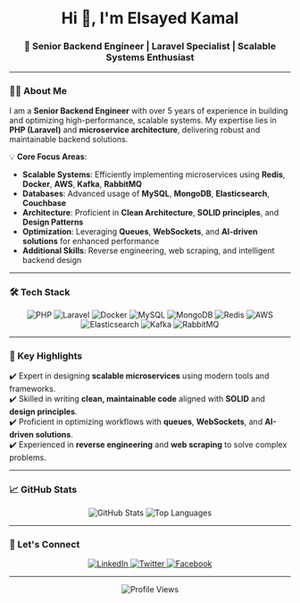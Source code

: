 <h1 align="center">Hi 👋, I'm Elsayed Kamal</h1>
<h3 align="center">🚀 Senior Backend Engineer | Laravel Specialist | Scalable Systems Enthusiast</h3>

---

### 👨‍💻 About Me  
I am a **Senior Backend Engineer** with over 5 years of experience in building and optimizing high-performance, scalable systems. My expertise lies in **PHP (Laravel)** and **microservice architecture**, delivering robust and maintainable backend solutions.

💡 **Core Focus Areas**:  
- **Scalable Systems**: Efficiently implementing microservices using **Redis**, **Docker**, **AWS**, **Kafka**, **RabbitMQ**  
- **Databases**: Advanced usage of **MySQL**, **MongoDB**, **Elasticsearch**, **Couchbase**  
- **Architecture**: Proficient in **Clean Architecture**, **SOLID principles**, and **Design Patterns**  
- **Optimization**: Leveraging **Queues**, **WebSockets**, and **AI-driven solutions** for enhanced performance  
- **Additional Skills**: Reverse engineering, web scraping, and intelligent backend design  

---

### 🛠️ Tech Stack  
<p align="center">
  <img src="https://img.shields.io/badge/PHP-%23777BB4.svg?style=for-the-badge&logo=php&logoColor=white" alt="PHP" />
  <img src="https://img.shields.io/badge/Laravel-%23FF2D20.svg?style=for-the-badge&logo=laravel&logoColor=white" alt="Laravel" />
  <img src="https://img.shields.io/badge/Docker-%232496ED.svg?style=for-the-badge&logo=docker&logoColor=white" alt="Docker" />
  <img src="https://img.shields.io/badge/MySQL-%234479A1.svg?style=for-the-badge&logo=mysql&logoColor=white" alt="MySQL" />
  <img src="https://img.shields.io/badge/MongoDB-%2347A248.svg?style=for-the-badge&logo=mongodb&logoColor=white" alt="MongoDB" />
  <img src="https://img.shields.io/badge/Redis-%23DC382D.svg?style=for-the-badge&logo=redis&logoColor=white" alt="Redis" />
  <img src="https://img.shields.io/badge/AWS-%23232F3E.svg?style=for-the-badge&logo=amazon-aws&logoColor=white" alt="AWS" />
  <img src="https://img.shields.io/badge/Elasticsearch-%23005571.svg?style=for-the-badge&logo=elasticsearch&logoColor=white" alt="Elasticsearch" />
  <img src="https://img.shields.io/badge/Kafka-%23023131.svg?style=for-the-badge&logo=apache-kafka&logoColor=white" alt="Kafka" />
  <img src="https://img.shields.io/badge/RabbitMQ-%23FF6600.svg?style=for-the-badge&logo=rabbitmq&logoColor=white" alt="RabbitMQ" />
</p>

---

### 🌟 Key Highlights  
✔️ Expert in designing **scalable microservices** using modern tools and frameworks.  
✔️ Skilled in writing **clean, maintainable code** aligned with **SOLID** and **design principles**.  
✔️ Proficient in optimizing workflows with **queues**, **WebSockets**, and **AI-driven solutions**.  
✔️ Experienced in **reverse engineering** and **web scraping** to solve complex problems.  

---

### 📈 GitHub Stats  
<p align="center">
  <img src="https://github-readme-stats.vercel.app/api?username=elsayed85&show_icons=true&theme=tokyonight&hide_title=true" alt="GitHub Stats" />
  <img src="https://github-readme-stats.vercel.app/api/top-langs/?username=elsayed85&layout=compact&theme=tokyonight" alt="Top Languages" />
</p>

---

### 🤝 Let's Connect  
<p align="center">
  <a href="https://linkedin.com/in/elsayed85" target="_blank">
    <img src="https://img.shields.io/badge/LinkedIn-%230077B5.svg?style=for-the-badge&logo=linkedin&logoColor=white" alt="LinkedIn" />
  </a>
  <a href="https://twitter.com/el_sayed85" target="_blank">
    <img src="https://img.shields.io/badge/Twitter-%231DA1F2.svg?style=for-the-badge&logo=twitter&logoColor=white" alt="Twitter" />
  </a>
  <a href="https://fb.com/elsayed.k.mohamed" target="_blank">
    <img src="https://img.shields.io/badge/Facebook-%231877F2.svg?style=for-the-badge&logo=facebook&logoColor=white" alt="Facebook" />
  </a>
</p>

---

<p align="center">
  <img src="https://komarev.com/ghpvc/?username=elsayed85&label=Profile%20views&color=0e75b6&style=flat" alt="Profile Views" />
</p>
